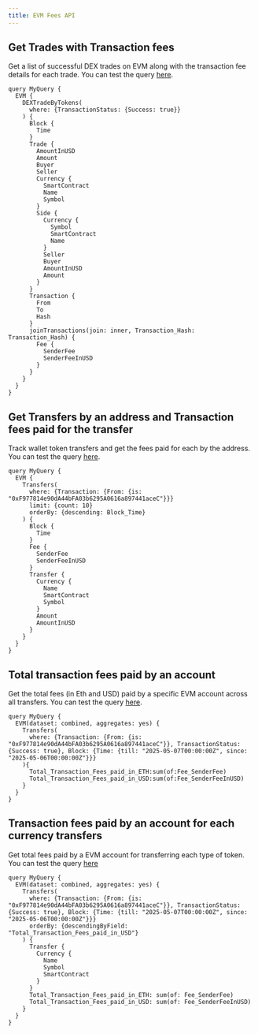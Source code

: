 ```yaml
---
title: EVM Fees API
---
```


<head>
<meta name="title" content="EVM Miner Rewards API"/>
<meta name="description" content= "EVM balance API will help get the balance or balance history of any address or smart contract on the EVM blockchain."/>
<meta name="keywords" content="EVM api, EVM balance, EVM balance history, EVM python api, EVM nft api, EVM scan api, EVM matic api, EVM api docs, EVM crypto api, EVM blockchain api,matic network api"/>
<meta name="robots" content="index, follow"/>
<meta http-equiv="Content-Type" content="text/html; charset=utf-8"/>
<meta name="language" content="English"/>

<!-- Open Graph / Facebook -->
<meta property="og:type" content="website" />
<meta property="og:title" content="EVM Miner Rewards API" />
<meta property="og:description" content="EVM balance API will help get the balance or balance history of any address or smart contract on the EVM blockchain." />

<!-- Twitter -->
<meta property="twitter:card" content="summary_large_image" />
<meta property="twitter:title" content="EVM Miner Rewards API" />
<meta property="twitter:description" content="EVM balance API will help get the balance or balance history of any address or smart contract on the EVM blockchain." />
</head>

## Get Trades with Transaction fees

Get a list of successful DEX trades on EVM along with the transaction fee details for each trade.
You can test the query [here](https://ide.bitquery.io/trades-with-the-transaction-fees_1#).

```
query MyQuery {
  EVM {
    DEXTradeByTokens(
      where: {TransactionStatus: {Success: true}}
    ) {
      Block {
        Time
      }
      Trade {
        AmountInUSD
        Amount
        Buyer
        Seller
        Currency {
          SmartContract
          Name
          Symbol
        }
        Side {
          Currency {
            Symbol
            SmartContract
            Name
          }
          Seller
          Buyer
          AmountInUSD
          Amount
        }
      }
      Transaction {
        From
        To
        Hash
      }
      joinTransactions(join: inner, Transaction_Hash: Transaction_Hash) {
        Fee {
          SenderFee
          SenderFeeInUSD
        }
      }
    }
  }
}
```

## Get Transfers by an address and Transaction fees paid for the transfer

Track wallet token transfers and get the fees paid for each by the address.
You can test the query [here](https://ide.bitquery.io/binancehot-wallet-transfers-with-transaction-fees).

```
query MyQuery {
  EVM {
    Transfers(
      where: {Transaction: {From: {is: "0xF977814e90dA44bFA03b6295A0616a897441aceC"}}}
      limit: {count: 10}
      orderBy: {descending: Block_Time}
    ) {
      Block {
        Time
      }
      Fee {
        SenderFee
        SenderFeeInUSD
      }
      Transfer {
        Currency {
          Name
          SmartContract
          Symbol
        }
        Amount
        AmountInUSD
      }
    }
  }
}
```

## Total transaction fees paid by an account

Get the total fees (in Eth and USD) paid by a specific EVM account across all transfers.
You can test the query [here](https://ide.bitquery.io/total-txn-fees-paid-by-binance-hot-wallet-in-a-day).

```
query MyQuery {
  EVM(dataset: combined, aggregates: yes) {
    Transfers(
      where: {Transaction: {From: {is: "0xF977814e90dA44bFA03b6295A0616a897441aceC"}}, TransactionStatus: {Success: true}, Block: {Time: {till: "2025-05-07T00:00:00Z", since: "2025-05-06T00:00:00Z"}}}
    ){
      Total_Transaction_Fees_paid_in_ETH:sum(of:Fee_SenderFee)
      Total_Transaction_Fees_paid_in_USD:sum(of:Fee_SenderFeeInUSD)
    }
  }
}
```

## Transaction fees paid by an account for each currency transfers

Get total fees paid by a EVM account for transferring each type of token.
You can test the query [here](https://ide.bitquery.io/Transaction-fees-paid-by-Binance-Hot-Wallet-aggregated-by-currency)

```
query MyQuery {
  EVM(dataset: combined, aggregates: yes) {
    Transfers(
      where: {Transaction: {From: {is: "0xF977814e90dA44bFA03b6295A0616a897441aceC"}}, TransactionStatus: {Success: true}, Block: {Time: {till: "2025-05-07T00:00:00Z", since: "2025-05-06T00:00:00Z"}}}
      orderBy: {descendingByField: "Total_Transaction_Fees_paid_in_USD"}
    ) {
      Transfer {
        Currency {
          Name
          Symbol
          SmartContract
        }
      }
      Total_Transaction_Fees_paid_in_ETH: sum(of: Fee_SenderFee)
      Total_Transaction_Fees_paid_in_USD: sum(of: Fee_SenderFeeInUSD)
    }
  }
}
```
